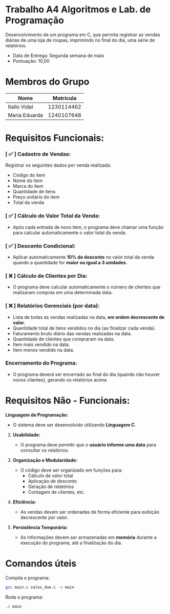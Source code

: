 # Trabalho A4 Algoritmos e Lab. de Programação
Desenvolvimento de um programa em C, que permita registrar as vendas diárias de uma loja de
roupas, imprimindo no final do dia, uma série de relatórios. 

- Data de Entrega: Segunda semana de maio
- Pontuação: 10,00

# Membros do Grupo

| Nome              | Matrícula      |
|-------------------|----------------|
| Itallo Vidal      | 1230114462     |
| Maria Eduarda     | 1240107648     |

# Requisitos Funcionais:
### [ ✅ ] **Cadastro de Vendas:** 
Registrar os seguintes dados por venda realizada:
- Código do item
- Nome do item
- Marca do item
- Quantidade de itens
- Preço unitário do item
- Total da venda

### [ ✅ ] **Cálculo do Valor Total da Venda:**
   - Após cada entrada de novo item, o programa deve chamar uma função para calcular automaticamente o valor total da venda.

### [ ✅ ] **Desconto Condicional:**
   - Aplicar automaticamente **10% de desconto** no valor total da venda quando a quantidade for **maior ou igual a 3 unidades**.

### [ ❌ ] **Cálculo de Clientes por Dia:**
   - O programa deve calcular automaticamente o número de clientes que realizaram compras em uma determinada data.

### [ ❌ ] **Relatórios Gerenciais (por data):**
   - Lista de todas as vendas realizadas na data, **em ordem decrescente de valor**.
   - Quantidade total de itens vendidos no dia (ao finalizar cada venda).
   - Faturamento bruto diário das vendas realizadas na data.
   - Quantidade de clientes que compraram na data.
   - Item mais vendido na data.
   - Item menos vendido na data.

### **Encerramento do Programa:**
   - O programa deverá ser encerrado ao final do dia (quando não houver novos clientes), gerando os relatórios acima.

# Requisitos Não - Funcionais:

**Linguagem de Programação:**
   - O sistema deve ser desenvolvido utilizando **Linguagem C**.

2. **Usabilidade:**
   - O programa deve permitir que o **usuário informe uma data** para consultar os relatórios.

3. **Organização e Modularidade:**
   - O código deve ser organizado em funções para:
     - Cálculo de valor total
     - Aplicação de desconto
     - Geração de relatórios
     - Contagem de clientes, etc.

4. **Eficiência:**
   - As vendas devem ser ordenadas de forma eficiente para exibição decrescente por valor.

5. **Persistência Temporária:**
   - As informações devem ser armazenadas em **memória** durante a execução do programa, até a finalização do dia.

# Comandos úteis

Compila o programa:
```bash
gcc main.c sales_dao.c -o main
```

Roda o programa:
```bash
./ main
```
